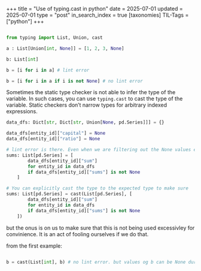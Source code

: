 +++
title = "Use of typing.cast in python"
date = 2025-07-01
updated = 2025-07-01
type = "post"
in_search_index = true
[taxonomies]
TIL-Tags = ["python"]
+++

```python

from typing import List, Union, cast

a : List[Union[int, None]] = [1, 2, 3, None]

b: List[int]

b = [i for i in a] # lint error

b = [i for i in a if i is not None] # no lint error
```

Sometimes the static type checker is not able to infer the type of the variable. In such cases, you can use `typing.cast` to cast the type of the variable. Static checkers don’t narrow types for arbitrary indexed expressions.

```python
data_dfs: Dict[str, Dict[str, Union[None, pd.Series]]] = {}

data_dfs[entity_id]["capital"] = None
data_dfs[entity_id]["ratio"] = None

# lint error is there. Even when we are filtering out the None values even though at runtime, this will not cause any issues.
sums: List[pd.Series] = [
        data_dfs[entity_id]["sum"]
        for entity_id in data_dfs
        if data_dfs[entity_id]["sums"] is not None
    ]

# You can explicitly cast the type to the expected type to make sure 
sums: List[pd.Series] = cast(List[pd.Series], [
        data_dfs[entity_id]["sum"]
        for entity_id in data_dfs
        if data_dfs[entity_id]["sums"] is not None
    ])
```

but the onus is on us to make sure that this is not being used excessivley for convinience. It is an act of fooling ourselves if we do that.

from the first example:
```python

b = cast(List[int], b) # no lint error. but values og b can be None during runtime.

```